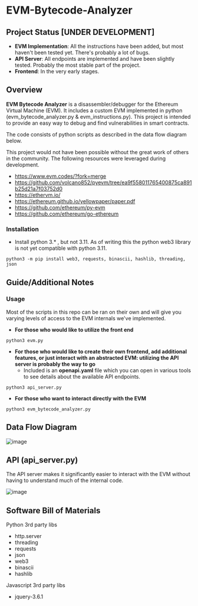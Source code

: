 # EVM-Bytecode-Analyzer

## Project Status [UNDER DEVELOPMENT]

* **EVM Implementation**: All the instructions have been added, but most haven't been tested yet. There's probably a lot of bugs.
* **API Server**: All endpoints are implemented and have been slightly tested. Probably the most stable part of the project.
* **Frontend**: In the very early stages.

## Overview

**EVM Bytecode Analyzer** is a disassembler/debugger for the Ethereum Virtual Machine (EVM). It includes a custom EVM implemented in python (evm_bytecode_analyzer.py & evm_instructions.py). This project is intended to provide an easy way to debug and find vulnerabilities in smart contracts.

The code consists of python scripts as described in the data flow diagram below.

This project would not have been possible without the great work of others in the community. The following resources were leveraged during development.
* https://www.evm.codes/?fork=merge
* https://github.com/volcano852/pyevm/tree/ea9f558011765400875ca891b25d21a7f03752d0
* https://ethervm.io/
* https://ethereum.github.io/yellowpaper/paper.pdf
* https://github.com/ethereum/py-evm
* https://github.com/ethereum/go-ethereum

### Installation

* Install python 3.* , but not 3.11. As of writing this the python web3 library is not yet compatible with python 3.11.

```
python3 -m pip install web3, requests, binascii, hashlib, threading, json
```

## Guide/Additional Notes

### Usage

Most of the scripts in this repo can be ran on their own and will give you varying levels of access to the EVM internals we've implemented.

* **For those who would like to utilize the front end**

```
python3 evm.py
```

* **For those who would like to create their own frontend, add additional features, or just interact with an abstracted EVM: utilizing the API server is probably the way to go**
  - Included is an **openapi.yaml** file which you can open in various tools to see details about the available API endpoints.

```
python3 api_server.py
```

* **For those who want to interact directly with the EVM**

```
python3 evm_bytecode_analyzer.py
```

## Data Flow Diagram

![image](https://user-images.githubusercontent.com/90160593/226202901-5773466b-716e-4589-9100-0ec6d9dff384.png)

## API (api_server.py)

The API server makes it significantly easier to interact with the EVM without having to understand much of the internal code.

![image](https://user-images.githubusercontent.com/90160593/226477676-e88d4be8-493f-42db-a7c3-8853b2ab69da.png)

## Software Bill of Materials

Python 3rd party libs

* http.server
* threading
* requests
* json
* web3
* binascii
* hashlib

Javascript 3rd party libs

* jquery-3.6.1
